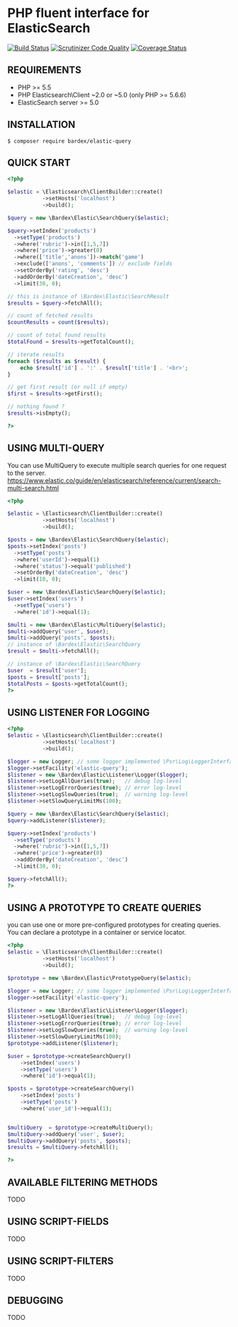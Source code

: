 PHP fluent interface for ElasticSearch
=======================================

[![Build Status](https://travis-ci.org/bardex/elastic-query.svg?branch=devel)](https://travis-ci.org/bardex/elastic-query)
[![Scrutinizer Code Quality](https://scrutinizer-ci.com/g/bardex/elastic-query/badges/quality-score.png?b=devel)](https://scrutinizer-ci.com/g/bardex/elastic-query/?branch=devel)
[![Coverage Status](https://coveralls.io/repos/github/bardex/elastic-query/badge.svg?branch=devel&v=2)](https://coveralls.io/github/bardex/elastic-query?branch=devel&v=2)

REQUIREMENTS
------------
- PHP >= 5.5
- PHP Elasticsearch\Client ~2.0 or ~5.0 (only PHP >= 5.6.6)
- ElasticSearch server >= 5.0 

INSTALLATION
------------
```
$ composer require bardex/elastic-query
```

QUICK START
------------
```PHP
<?php

$elastic = \Elasticsearch\ClientBuilder::create()
           ->setHosts('localhost')
           ->build();

$query = new \Bardex\Elastic\SearchQuery($elastic);

$query->setIndex('products')
  ->setType('products')
  ->where('rubric')->in([1,5,7])
  ->where('price')->greater(0)
  ->where(['title','anons'])->match('game')
  ->exclude(['anons', 'comments']) // exclude fields
  ->setOrderBy('rating', 'desc')
  ->addOrderBy('dateCreation', 'desc')
  ->limit(30, 0);

// this is instance of \Bardex\Elastic\SearchResult
$results = $query->fetchAll();

// count of fetched results
$countResults = count($results);

// count of total found results
$totalFound = $results->getTotalCount();

// iterate results
foreach ($results as $result) {
    echo $result['id'] . ':' . $result['title'] . '<br>';
}

// get first result (or null if empty)
$first = $results->getFirst();

// nothing found ?
$results->isEmpty();

?>
```


USING MULTI-QUERY
-----------------
You can use MultiQuery to execute multiple search queries for one request to the server.
https://www.elastic.co/guide/en/elasticsearch/reference/current/search-multi-search.html

```PHP
<?php

$elastic = \Elasticsearch\ClientBuilder::create()
           ->setHosts('localhost')
           ->build();

$posts = new \Bardex\Elastic\SearchQuery($elastic);
$posts->setIndex('posts')
  ->setType('posts')
  ->where('userId')->equal(1)
  ->where('status')->equal('published')
  ->setOrderBy('dateCreation', 'desc')
  ->limit(10, 0);

$user = new \Bardex\Elastic\SearchQuery($elastic);
$user->setIndex('users')
  ->setType('users')
  ->where('id')->equal(1);

$multi = new \Bardex\Elastic\MultiQuery($elastic);
$multi->addQuery('user', $user);
$multi->addQuery('posts', $posts);
// instance of \Bardex\Elastic\SearchQuery
$result = $multi->fetchAll();

// instance of \Bardex\Elastic\SearchQuery
$user  = $result['user'];
$posts = $result['posts'];
$totalPosts = $posts->getTotalCount();
?>
```

USING LISTENER FOR LOGGING
--------------------------
```PHP
<?php
$elastic = \Elasticsearch\ClientBuilder::create()
           ->setHosts('localhost')
           ->build();

$logger = new Logger; // some logger implemented \Psr\Log\LoggerInterface, like Monolog.
$logger->setFacility('elastic-query');
$listener = new \Bardex\Elastic\Listener\Logger($logger);
$listener->setLogAllQueries(true);   // debug log-level
$listener->setLogErrorQueries(true); // error log-level
$listener->setLogSlowQueries(true);  // warning log-level
$listener->setSlowQueryLimitMs(100);

$query = new \Bardex\Elastic\SearchQuery($elastic);
$query->addListener($listener);

$query->setIndex('products')
  ->setType('products')
  ->where('rubric')->in([1,5,7])
  ->where('price')->greater(0)
  ->addOrderBy('dateCreation', 'desc')
  ->limit(30, 0);

$query->fetchAll();
?>
```

USING A PROTOTYPE TO CREATE QUERIES
-----------------------------------
you can use one or more pre-configured prototypes for creating queries. 
You can declare a prototype in a container or service locator.

```PHP
<?php
$elastic = \Elasticsearch\ClientBuilder::create()
           ->setHosts('localhost')
           ->build();

$prototype = new \Bardex\Elastic\PrototypeQuery($elastic);

$logger = new Logger; // some logger implemented \Psr\Log\LoggerInterface, like Monolog.
$logger->setFacility('elastic-query');

$listener = new \Bardex\Elastic\Listener\Logger($logger);
$listener->setLogAllQueries(true);   // debug log-level
$listener->setLogErrorQueries(true); // error log-level
$listener->setLogSlowQueries(true);  // warning log-level
$listener->setSlowQueryLimitMs(100);
$prototype->addListener($listener);

$user = $prototype->createSearchQuery()
    ->setIndex('users')
    ->setType('users')
    ->where('id')->equal(1);

$posts = $prototype->createSearchQuery()
    ->setIndex('posts')
    ->setType('posts')
    ->where('user_id')->equal(1);


$multiQuery  = $prototype->createMultiQuery();
$multiQuery->addQuery('user', $user);
$multiQuery->addQuery('posts', $posts);
$results = $multiQuery->fetchAll();        

?>
```


AVAILABLE FILTERING METHODS
---------------------------
TODO

USING SCRIPT-FIELDS
-------------------
TODO
 
USING SCRIPT-FILTERS
-------------------
TODO


DEBUGGING
---------
TODO
